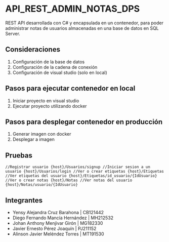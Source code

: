 # API_REST_ADMIN_NOTAS_DPS
REST API desarrollada con C# y encapsulada en un contenedor, para poder administrar notas de usuarios almacenadas en una base de datos en SQL Server.

## Consideraciones
1. Configuración de la base de datos
2. Configuración de la cadena de conexión
3. Configuración de visual studio (solo en local)

## Pasos para ejecutar contenedor en local
1. Iniciar proyecto en visual studio
2. Ejecutar proyecto utilizando docker

## Pasos para desplegar contenedor en producción
1. Generar imagen con docker
2. Desplegar a imagen

## Pruebas
``
//Registrar usuario
{host}/Usuarios/signup
//Iniciar sesion a un usuario
{host}/Usuarios/login
//Ver o crear etiquetas
{host}/Etiquetas
//Ver etiquetas del usuario
{host}/Etiquetas/id_usuario/{IdUsuario}
//Ver o crear notas
{host}/Notas
//Ver notas del usuario
{host}/Notas/usuario/{IdUsuario}
``

## Integrantes
- Yensy Alejandra Cruz Barahona | CB121442
- Diego Fernando Mancía Hernández | MH212532
- Johan Anthony Menjivar Girón | MG182330
- Javier Ernesto Pérez Joaquín | PJ211152
- Alinson Javier Meléndez Torres | MT191530
